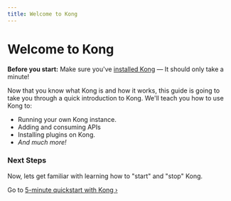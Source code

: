 ```yaml
---
title: Welcome to Kong
---
```


# Welcome to Kong

<div class="alert alert-warning">
  <strong>Before you start:</strong> Make sure you've <a href="/install/">installed Kong</a> &mdash; It should only take a minute!
</div>


Now that you know what Kong is and how it works, this guide is going to take you through a quick introduction to Kong. We'll teach you how to use Kong to:

- Running your own Kong instance.
- Adding and consuming APIs
- Installing plugins on Kong.
- *And much more!*

### Next Steps

Now, lets get familiar with learning how to "start" and "stop" Kong.

Go to [5-minute quickstart with Kong &rsaquo;][quickstart]

[quickstart]: /docs/{{page.kong_version}}/getting-started/quickstart
